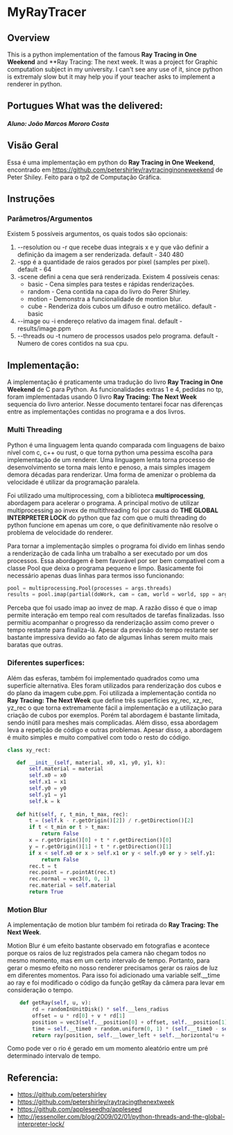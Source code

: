 # MyRayTracer

## Overview 

This is a python implementation of the famous **Ray Tracing in One Weekend** and **Ray Tracing: The next week. It was a project for Graphic computation subject in my university. I can't see any use of it, since python is extremaly slow but it may help you if your teacher asks to implement a renderer in python.

## Portugues What was the delivered:

##### Aluno: João Marcos Mororo Costa

## Visão Geral

Essa é uma implementação em python do **Ray Tracing in One Weekend**, encontrado em https://github.com/petershirley/raytracinginoneweekend de Peter Shiley. Feito para o tp2 de Computação Gráfica.

## Instruções

### Parâmetros/Argumentos

Existem 5 possíveis argumentos, os quais todos são opcionais:

1. --resolution ou -r que recebe duas integrais x e y que vão definir a definição da imagem a ser renderizada. 
    default - 340 480
2. -spp é a quantidade de raios gerados por pixel (samples per pixel). 
    default - 64
3. -scene defini a cena que será renderizada. Existem 4 possíveis cenas: 
    * basic  - Cena simples para testes e rápidas renderizações.
    * random - Cena contida na capa do livro do Perer Shirley.
    * motion - Demonstra a funcionalidade de montion blur.
    * cube   - Renderiza dois cubos um difuso e outro metálico.
default - basic
4. --image ou -i endereço relativo da imagem final.
    default - results/image.ppm
5. --threads ou -t numero de processos usados pelo programa.
    default - Numero de cores contidos na sua cpu.

## Implementação:

A implementação é praticamente uma tradução do livro **Ray Tracing in One Weekend** de C para Python. As funcionalidades extras 1 e 4, pedidas no tp, foram implementadas usando 0 livro **Ray Tracing: The Next Week** sequencia do livro anterior. Nesse documento tentarei focar nas diferenças entre as implementações contidas no programa e a dos livros.

### Multi Threading

Python é uma linguagem lenta quando comparada com linguagens de baixo nível com c, c++ ou rust, o que torna python uma pessima escolha para implementação de um renderer. Uma linguagem lenta torna processo de desenvolvimento se torna mais lento e penoso, a mais simples imagem demora décadas para renderizar. Uma forma de amenizar o problema da velocidade é utilizar da programação paralela.

Foi utilizado uma multiprocessing, com a biblioteca **multiprocessing**, abordagem para acelerar o programa. A principal motivo de utilizar multiprocessing ao invex de multithreading foi por causa do **THE GLOBAL INTERPRETER LOCK** do python que faz com que o multi threading do python funcione em apenas um core, o que definitivamente não resolve o problema de velocidade do renderer.

Para tornar a implementação simples o programa foi divido em linhas sendo a renderização de cada linha um trabalho a ser executado por um dos processos. Essa abordagem é bem favorável por ser bem compativel com a classe Pool que deixa o programa pequeno e limpo. Basicamente foi necessário apenas duas linhas para termos isso funcionando:

```python
pool = multiprocessing.Pool(processes = args.threads)
results = pool.imap(partial(doWork, cam = cam, world = world, spp = args.spp, NX = args.resolution[0], NY args.resolution[1]), reversed(range(0, args.resolution[1])))
```
Perceba que foi usado imap ao invez de map. A razão disso é que o imap permite interação em tempo real com resultados de tarefas finalizadas. Isso permitiu acompanhar o progresso da renderização assim como prever o tempo restante para finaliza-lá. Apesar da previsão do tempo restante ser bastante impressiva devido ao fato de algumas linhas serem muito mais baratas que outras.

### Diferentes superfices:

Além das esferas, também foi implementado quadrados como uma superfície alternativa. Eles foram utilizados para renderização dos cubos e do plano da imagem cube.ppm. Foi utilizada a implementação contida no **Ray Tracing: The Next Week** que define três superfícies xy_rec, xz_rec, yz_rec o que torna extremamente fácil a implementação e a utilização para criação de cubos por exemplos. Porém tal abordagem é bastante limitada, sendo inútil para meshes mais complicadas. Além disso, essa abordagem leva a repetição de código e outras problemas. Apesar disso, a abordagem é muito simples e muito compatível com todo o resto do código.
 ```python 
 class xy_rect:

    def __init__(self, material, x0, x1, y0, y1, k):
        self.material = material
        self.x0 = x0
        self.x1 = x1
        self.y0 = y0
        self.y1 = y1
        self.k = k
    
    def hit(self, r, t_min, t_max, rec):
        t = (self.k - r.getOrigin()[2]) / r.getDirection()[2]
        if t < t_min or t > t_max:
            return False
        x = r.getOrigin()[0] + t * r.getDirection()[0]
        y = r.getOrigin()[1] + t * r.getDirection()[1]
        if x < self.x0 or x > self.x1 or y < self.y0 or y > self.y1:
            return False
        rec.t = t
        rec.point = r.pointAt(rec.t)
        rec.normal = vec3(0, 0, 1)
        rec.material = self.material
        return True
```

### Motion Blur

A implementação de motion blur também foi retirada do **Ray Tracing: The Next Week**.

Motion Blur é um efeito bastante observado em fotografias e acontece porque os raios de luz registrados pela camera não chegam todos no mesmo momento, mas em um certo intervalo de tempo. Portanto, para gerar o mesmo efeito no nosso renderer precisamos gerar os raios de luz em diferentes momentos. Para isso foi adicionado uma variable self.__time ao ray e foi modificado o código da função getRay da câmera para levar em consideração o tempo.

```python
    def getRay(self, u, v):
        rd = randomInUnitDisk() * self.__lens_radius
        offset = u * rd[0] + v * rd[1]
        position = vec3(self.__position[0] + offset, self.__position[1] + offset, self.__position[2] + offset)
        time = self.__time0 + random.uniform(0, 1) * (self.__time0 - self.__time1)
        return ray(position, self.__lower_left + self.__horizontal*u + self.__vertical*v - position, time)
```

Como pode ver o rio é gerado em um momento aleatório entre um pré determinado intervalo de tempo.

## Referencia:

* https://github.com/petershirley
* https://github.com/petershirley/raytracingthenextweek
* https://github.com/appleseedhq/appleseed
* http://jessenoller.com/blog/2009/02/01/python-threads-and-the-global-interpreter-lock/
